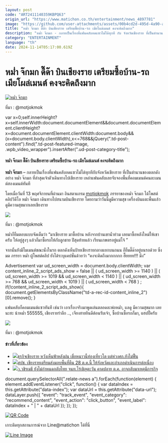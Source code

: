 ```yaml
---
layout: post
code: "ART2411140359KBPQ63"
origin_url: "https://www.matichon.co.th/entertainment/news_4897781"
image: "https://github.com/user-attachments/assets/00b4cd2d-495d-4a90-acea-3d8c8823571b"
title: "หม่ำ จ๊กมก ดี๊ด๊า บินเชียงราย เตรียมซื้อบ้าน-รถ เมียโผล่เมนต์ คงจะคิดถึงมาก"
description: "หม่ำ จ๊กมก - กลายเป็นเรื่องที่แฟนคลับอดแซวไม่ได้ทุกที กับ จังหวัดเชียงราย ที่เป็นตำนานของตลกดังอย่าง หม่ำ จ๊กมก ที่ล่าสุดเจ้าตัว"
category: "ENTERTAINMENT"
language: "th"
date: 2024-11-14T05:17:00.619Z
---
```


# หม่ำ จ๊กมก ดี๊ด๊า บินเชียงราย เตรียมซื้อบ้าน-รถ เมียโผล่เมนต์ คงจะคิดถึงมาก

[![หม่ำ จ๊กมก](https://www.matichon.co.th/wp-content/uploads/2024/11/mum22.jpg "หม่ำ จ๊กมก")](https://www.matichon.co.th/wp-content/uploads/2024/11/mum22.jpg)

ที่มา : @motjokmok

var x=0;self.innerHeight?x=self.innerWidth:document.documentElement&&document.documentElement.clientHeight?x=document.documentElement.clientWidth:document.body&&(x=document.body.clientWidth),x<=768&&jQuery(".td-post-content").find(".td-post-featured-image, .wpb\_video\_wrapper").insertAfter(".ud-post-category-title");

#### **หม่ำ จ๊กมก ดี๊ด๊า บินเชียงราย เตรียมซื้อบ้าน-รถ เมียโผล่เมนต์ คงจะคิดถึงมาก**

**หม่ำ จ๊กมก** – กลายเป็นเรื่องที่แฟนคลับอดแซวไม่ได้ทุกทีกับจังหวัดเชียงราย ที่เป็นตำนานของตลกดังอย่าง หม่ำ จ๊กมก ที่ล่าสุดเจ้าตัวเดินทางไปเชียงราย เหล่าแฟนคลับเลยจับจองพื้นที่คอมเมนต์คนละเมนต์สองเมนต์ทันที

โดยเมื่อวันที่ 13 พฤศจิกายนที่ผ่านมา อินสตาแกรม [motjokmok](https://www.instagram.com/p/DCTxJHZPpqI/) ภรรยาของหม่ำ จ๊กมก ได้โพสต์คลิปวิดีโอ หม่ำ จ๊กมก เดินทางไปสนามบินเชียงราย โดยถามว่าวันนี้ดูมีความสุข เครื่องบินแตะพื้นแล้วดูมีความสุขมากเลยเชียงราย

![](https://www.matichon.co.th/wp-content/uploads/2024/11/1731555269258-horz01.jpg)

ที่มา : @motjokmok

หม่ำก็ยิ้มตอบแบบจัดเต็มว่า “มาเชียงราย มาซื้อบ้าน หลังจากบ้านเขาน้ำท่วม เลยมาซื้อหลังใหม่ให้เขาครับ ให้อยู่สูงๆ แล้วก็มาซื้อรถให้กับลูกชาย ปีสุดท้ายแล้ว เรียนเกษตรอยู่แม่โจ้ ”

จากนั้นยังมีโมเมนต์ขณะนั่งในรถ ตลกดังเห็นป้ายเชียงรายกลางแยกบนถนน ก็ยิ้มดี๊ด๊าอยู่บนรถด้วย ซึ่ง มด ภรรยา หม่ำ ผู้โพสต์คลิป ยังได้ระบุแคปชั่นด้วยว่า “คงจะคิดถึงมากกกกก ฮื๊ยยยย!!! มึง”

Advertisement var ud\_screen\_width = document.body.clientWidth; var content\_inline\_2\_script\_ads\_show = false || ( ud\_screen\_width >= 1140 ) || ( ud\_screen\_width >= 1019 && ud\_screen\_width < 1140 ) || ( ud\_screen\_width >= 768 && ud\_screen\_width < 1019 ) || ( ud\_screen\_width < 768 ) ; if(!content\_inline\_2\_script\_ads\_show){ document.getElementsByClassName("td-a-rec-id-content\_inline\_2")\[0\].remove(); }

แฟนคลับก็คอมเมนต์แซวทันที เช่นว่า เอาเรื่องจริงมาพูดเล่นตลอดละพ่อหม่ำ, แลดู มีความสุขมาก เลยนะฮะ น้าหม่ำ 555555, เชียงรายรำลึก .., เจียงฮายยินดีต้อนรับเจ้า, ซื้อบ้านซื้อรถก็มา, แฮปปี้ครับ

![](https://www.matichon.co.th/wp-content/uploads/2024/11/1731555258197-horz200.jpg)

ที่มา : @motjokmok

#### ข่าวที่เกี่ยวข้อง

*   [![](https://www.matichon.co.th/wp-content/uploads/2024/10/สะพัด4857.jpg)ธุรกิจเชียงราย หวังเห็นฟ้าหลังฝน เชื่อหนาวนี้ท่องเที่ยวโต แต่ห่วงศก.ยังไม่ฟื้น](https://www.matichon.co.th/economy/news_4867338)
*   [![](https://www.matichon.co.th/wp-content/uploads/2024/10/check1.jpg)ศปช. เชียงรายเตรียมส่งมอบพื้นที่คืน 28 ต.ค.นี้ ให้จังหวัดและอำเภอดำเนินการต่อเนื่อง](https://www.matichon.co.th/local/news_4861264)
*   [![](https://www.matichon.co.th/wp-content/uploads/2024/10/คาดปลาย1454.jpg)ว.วชิรเมธี ยังไม่กำหนดกลับไทย จนท.ไร่เชิญตะวัน คาดปลาย ต.ค. อาจกลับมาเหตุมีภารกิจ](https://www.matichon.co.th/region/news_4859385)

document.querySelectorAll(".relate-news a").forEach(function(element) { element.addEventListener("click", function() { var dataIndex = this.getAttribute("data-index"); var dataUrl = this.getAttribute("data-url"); dataLayer.push({ "event": "track\_event", "event\_category": "recommend\_content", "event\_action": "click\_button", "event\_label": dataIndex + " | " + dataUrl }); }); });

[![QR Code](https://www.matichon.co.th/wp-content/uploads/2023/07/wob1371z.jpg)](https://lin.ee/ht0nDxX)

เกาะติดทุกสถานการณ์จาก Line@matichon ได้ที่นี่

[![Line Image](https://www.matichon.co.th/wp-content/uploads/2023/07/th.png)](https://lin.ee/ht0nDxX)